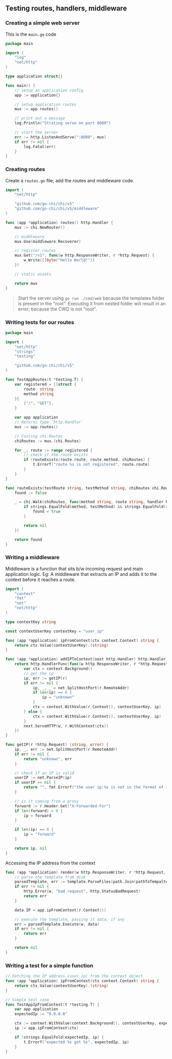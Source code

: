 ## Testing routes, handlers, middleware

### Creating a simple web server

This is the `main.go` code

```go
package main

import (
	"log"
	"net/http"
)

type application struct{}

func main() {
	// setup an application config
	app := application{}

	// setup application routes
	mux := app.routes()

	// print out a message
	log.Println("Strating serve on port 8080")

	// start the server
	err := http.ListenAndServe(":8080", mux)
	if err != nil {
		log.Fatal(err)
	}
}
```

### Creating routes

Create a `routes.go` file; add the routes and middleware code.

```go
import (
	"net/http"

	"github.com/go-chi/chi/v5"
	"github.com/go-chi/chi/v5/middleware"
)

func (app *application) routes() http.Handler {
	mux := chi.NewRouter()

	// middleware
	mux.Use(middleware.Recoverer)

	// register routes
	mux.Get("/v1", func(w http.ResponseWriter, r *http.Request) {
		w.Write([]byte("Hello World!"))
	})

	// static assets

	return mux
}
```

> Start the server using `go run ./cmd/web` because the templates folder is present in the "root". Executing it from nested folder will result in an error; because the CWD is not "root". 

### Writing tests for our routes

```go
package main

import (
	"net/http"
	"strings"
	"testing"

	"github.com/go-chi/chi/v5"
)

func TestAppRoutes(t *testing.T) {
	var registered = []struct {
		route  string
		method string
	}{
		{"/", "GET"},
	}

	var app application
	// Returns type `http.Handler`
	mux := app.routes()

	// Casting chi.Routes
	chiRoutes := mux.(chi.Routes)

	for _, route := range registered {
		// check if the route exists
		if !routeExists(route.route, route.method, chiRoutes) {
			t.Errorf("route %s is not registered", route.route)
		}
	}
}

func routeExists(testRoute string, testMethod string, chiRoutes chi.Routes) bool {
	found := false

	_ = chi.Walk(chiRoutes, func(method string, route string, handler http.Handler, middlewares ...func(http.Handler) http.Handler) error {
		if strings.EqualFold(method, testMethod) && strings.EqualFold(route, testRoute) {
			found = true
		}

		return nil
	})

	return found
}
```

### Writing a middleware

Middleware is a function that sits b/w incoming request and main application logic. Eg: A middleware that extracts an IP and adds it to the context before it reaches a route.

```go
import (
	"context"
	"fmt"
	"net"
	"net/http"
)

type contextKey string

const contextUserKey contextKey = "user_ip"

func (app *application) ipFromContext(ctx context.Context) string {
	return ctx.Value(contextUserKey).(string)
}

func (app *application) addIPToContext(next http.Handler) http.Handler {
	return http.HandlerFunc(func(w http.ResponseWriter, r *http.Request) {
		var ctx = context.Background()
		// get the ip
		ip, err := getIP(r)
		if err != nil {
			ip, _, _ = net.SplitHostPort(r.RemoteAddr)
			if len(ip) == 0 {
				ip = "unknown"
			}
			ctx = context.WithValue(r.Context(), contextUserKey, ip)
		} else {
			ctx = context.WithValue(r.Context(), contextUserKey, ip)
		}
		next.ServeHTTP(w, r.WithContext(ctx))
	})
}

func getIP(r *http.Request) (string, error) {
	ip, _, err := net.SplitHostPort(r.RemoteAddr)
	if err != nil {
		return "unknown", err
	}

	// check if an IP is valid
	userIP := net.ParseIP(ip)
	if userIP == nil {
		return "", fmt.Errorf("the user ip:%s is not in the format of ip:port", r.RemoteAddr)
	}

	// is it coming from a proxy
	forward := r.Header.Get("X-Forwarded-For")
	if len(forward) > 0 {
		ip = forward
	}

	if len(ip) == 0 {
		ip = "forward"
	}

	return ip, nil
}
```

Accessing the IP address from the context 

```go
func (app *application) render(w http.ResponseWriter, r *http.Request, t string, data *TemplateData) error {
	// parse the template from disk
	parsedTemplate, err := template.ParseFiles(path.Join(pathToTempaltes, t))
	if err != nil {
		http.Error(w, "bad request", http.StatusBadRequest)
		return err
	}

	data.IP = app.ipFromContext(r.Context())

	// execute the template, passing it data, if any
	err = parsedTemplate.Execute(w, data)
	if err != nil {
		return err
	}

	return nil
}
```

### Writing a test for a simple function

```go
// Fetching the IP address (user_ip) from the context object 
func (app *application) ipFromContext(ctx context.Context) string {
	return ctx.Value(contextUserKey).(string)
}

// Simple test case
func TestAppIpFromContext(t *testing.T) {
	var app application
	expectedIp := "0.0.0.0"

	ctx := context.WithValue(context.Background(), contextUserKey, expectedIp)
	ip := app.ipFromContext(ctx)

	if !strings.EqualFold(expectedIp, ip) {
		t.Errorf("expected %s got %s", expectedIp, ip)
	}
}
```
